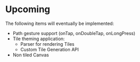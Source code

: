 # Upcoming

The following items will eventually be implemented:

* Path gesture support (onTap, onDoubleTap, onLongPress)
* Tile theming application:
    * Parser for rendering Tiles
    * Custom Tile Generation API
* Non tiled Canvas